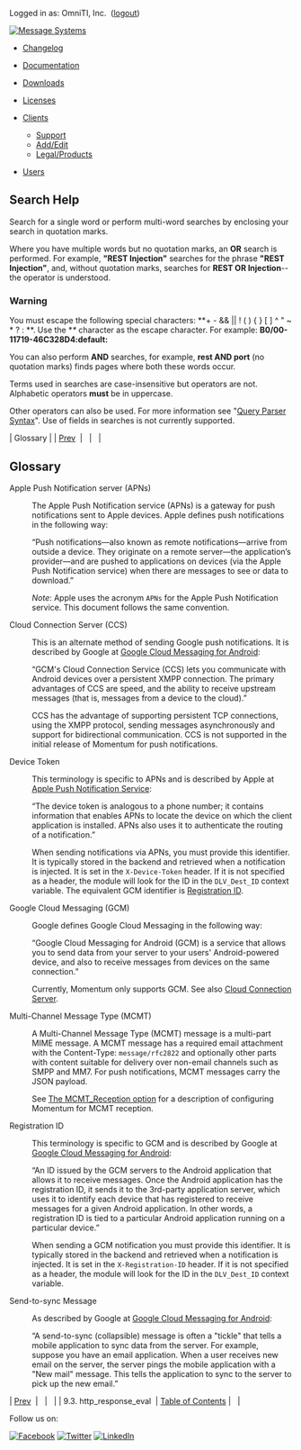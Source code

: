 Logged in as: OmniTI, Inc.  ([logout](https://support.messagesystems.com/logout.php))

[![Message Systems](https://support.messagesystems.com/images/ms-white205.png)](https://support.messagesystems.com/start.php) 

*   [Changelog](https://support.messagesystems.com/start.php?show=changelog)
*   [Documentation](https://support.messagesystems.com/docs/)
*   [Downloads](https://support.messagesystems.com/start.php)

*   [Licenses](https://support.messagesystems.com/license_summary.php)
*   <a href="">Clients</a>
    *   [Support](https://support.messagesystems.com/cs.php)
    *   [Add/Edit](https://support.messagesystems.com/edit_client.php)
    *   [Legal/Products](https://support.messagesystems.com/edit_products.php)
*   [Users](https://support.messagesystems.com/edit_customer.php)

## Search Help

Search for a single word or perform multi-word searches by enclosing your search in quotation marks.

Where you have multiple words but no quotation marks, an **OR** search is performed. For example, **"REST Injection"** searches for the phrase **"REST Injection"**, and, without quotation marks, searches for **REST OR Injection**--the operator is understood.

### Warning

You must escape the following special characters: **+ - && || ! ( ) { } [ ] ^ " ~ * ? : \**. Use the **\** character as the escape character. For example: **B0/00-11719-46C328D4\:default\:**

You can also perform **AND** searches, for example, **rest AND port** (no quotation marks) finds pages where both these words occur.

Terms used in searches are case-insensitive but operators are not. Alphabetic operators **must** be in uppercase.

Other operators can also be used. For more information see "[Query Parser Syntax](https://lucene.apache.org/core/old_versioned_docs/versions/3_0_0/queryparsersyntax.html)". Use of fields in searches is not currently supported.

| Glossary |
| [Prev](push.http_response_eval.php)  |   |   |

## Glossary

<dl>

<dt><a name="push.gloss.apns"></a>Apple Push Notification server (APNs)</dt>

<dd class="glossdef">

The Apple Push Notification service (APNs) is a gateway for push notifications sent to Apple devices. Apple defines push notifications in the following way:

“Push notifications—also known as remote notifications—arrive from outside a device. They originate on a remote server—the application’s provider—and are pushed to applications on devices (via the Apple Push Notification service) when there are messages to see or data to download.”

*Note*: Apple uses the acronym `APNs` for the Apple Push Notification service. This document follows the same convention.

</dd>

<dt><a name="push.gloss.ccs"></a>Cloud Connection Server (CCS)</dt>

<dd class="glossdef">

This is an alternate method of sending Google push notifications. It is described by Google at [Google Cloud Messaging for Android](http://developer.android.com/google/gcm/index.html):

“GCM's Cloud Connection Service (CCS) lets you communicate with Android devices over a persistent XMPP connection. The primary advantages of CCS are speed, and the ability to receive upstream messages (that is, messages from a device to the cloud).”

CCS has the advantage of supporting persistent TCP connections, using the XMPP protocol, sending messages asynchronously and support for bidirectional communication. CCS is not supported in the initial release of Momentum for push notifications.

</dd>

<dt><a name="gloss.device_token"></a>Device Token</dt>

<dd class="glossdef">

This terminology is specific to APNs and is described by Apple at [Apple Push Notification Service](https://developer.apple.com/library/ios/documentation/NetworkingInternet/Conceptual/RemoteNotificationsPG/Chapters/ApplePushService.html):

“The device token is analogous to a phone number; it contains information that enables APNs to locate the device on which the client application is installed. APNs also uses it to authenticate the routing of a notification.”

When sending notifications via APNs, you must provide this identifier. It is typically stored in the backend and retrieved when a notification is injected. It is set in the `X-Device-Token` header. If it is not specified as a header, the module will look for the ID in the `DLV_Dest_ID` context variable. The equivalent GCM identifier is [Registration ID](push.gloss.php#gloss.registration_id "Registration ID").

</dd>

<dt><a name="push.gloss.gcm"></a>Google Cloud Messaging (GCM)</dt>

<dd class="glossdef">

Google defines Google Cloud Messaging in the following way:

“Google Cloud Messaging for Android (GCM) is a service that allows you to send data from your server to your users' Android-powered device, and also to receive messages from devices on the same connection.”

Currently, Momentum only supports GCM. See also [Cloud Connection Server](push.gloss.php#push.gloss.ccs "Cloud Connection Server").

</dd>

<dt><a name="push.gloss.mcmt"></a>Multi-Channel Message Type (MCMT)</dt>

<dd class="glossdef">

A Multi-Channel Message Type (MCMT) message is a multi-part MIME message. A MCMT message has a required email attachment with the Content-Type: `message/rfc2822` and optionally other parts with content suitable for delivery over non-email channels such as SMPP and MM7\. For push notifications, MCMT messages carry the JSON payload.

See [The MCMT_Reception option](https://support.messagesystems.com/docs/web-mobility/mm7.mcmt_reception.php) for a description of configuring Momentum for MCMT reception.

</dd>

<dt><a name="gloss.registration_id"></a>Registration ID</dt>

<dd class="glossdef">

This terminology is specific to GCM and is described by Google at [Google Cloud Messaging for Android](http://developer.android.com/google/gcm/gcm.html):

“An ID issued by the GCM servers to the Android application that allows it to receive messages. Once the Android application has the registration ID, it sends it to the 3rd-party application server, which uses it to identify each device that has registered to receive messages for a given Android application. In other words, a registration ID is tied to a particular Android application running on a particular device.”

When sending a GCM notification you must provide this identifier. It is typically stored in the backend and retrieved when a notification is injected. It is set in the `X-Registration-ID` header. If it is not specified as a header, the module will look for the ID in the `DLV_Dest_ID` context variable.

</dd>

<dt><a name="push.gloss.send-to-sync"></a>Send-to-sync Message</dt>

<dd class="glossdef">

As described by Google at [Google Cloud Messaging for Android](http://developer.android.com/google/gcm/index.html):

“A send-to-sync (collapsible) message is often a "tickle" that tells a mobile application to sync data from the server. For example, suppose you have an email application. When a user receives new email on the server, the server pings the mobile application with a "New mail" message. This tells the application to sync to the server to pick up the new email.”

</dd>

</dl>

| [Prev](push.http_response_eval.php)  |   |   |
| 9.3. http_response_eval  | [Table of Contents](index.php) |   |

Follow us on:

[![Facebook](https://support.messagesystems.com/images/icon-facebook.png)](http://www.facebook.com/messagesystems) [![Twitter](https://support.messagesystems.com/images/icon-twitter.png)](http://twitter.com/#!/MessageSystems) [![LinkedIn](https://support.messagesystems.com/images/icon-linkedin.png)](http://www.linkedin.com/company/message-systems)